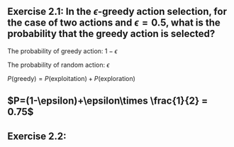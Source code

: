 ## Exercise 2.1: In the $\epsilon$-greedy action selection, for the case of two actions and $\epsilon=0.5$, what is the probability that the greedy action is selected?

The probability of greedy action: $1-\epsilon$

The probability of random action: $\epsilon$

$P(\text{greedy})=P(\text{exploitation})+P(\text{exploration})$

$P=(1-\epsilon)+\epsilon\times \frac{1}{2} = 0.75$
--
## Exercise 2.2: 
